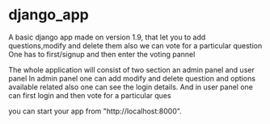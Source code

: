 # django_app
A basic django app made on version 1.9, that let you to add questions,modify and delete them also we can vote for a particular question
One has to first/signup and then enter the voting pannel 

The whole application will consist of two section an admin panel and user panel In admin panel one can add modify and delete question and options available related also one can see the login details. And in user panel one can first login and then vote for a particular ques

you can start your app from "http://localhost:8000".


